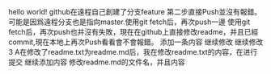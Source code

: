 hello world!
github在遠程自己創建了分支feature
第二步直接Push並沒有報錯。可能是因爲遠程分支也是指向master.使用git fetch后，再次push一邊
使用git fetch后，再次push也并沒有失敗，現在在github上直接修改readme，并且已經commit,現在本地上再次Push看看會不會報錯。
添加一条内容
继续修改
继续修改3
A在修改了readme.txt为readme.md后，我在修改readme.txt的内容，在进行提交
继续添加内容
修改readme.md的文件名，并且内容
